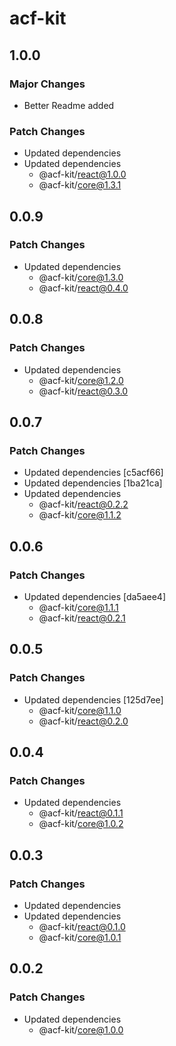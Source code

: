 # acf-kit

## 1.0.0

### Major Changes

- Better Readme added

### Patch Changes

- Updated dependencies
- Updated dependencies
  - @acf-kit/react@1.0.0
  - @acf-kit/core@1.3.1

## 0.0.9

### Patch Changes

- Updated dependencies
  - @acf-kit/core@1.3.0
  - @acf-kit/react@0.4.0

## 0.0.8

### Patch Changes

- Updated dependencies
  - @acf-kit/core@1.2.0
  - @acf-kit/react@0.3.0

## 0.0.7

### Patch Changes

- Updated dependencies [c5acf66]
- Updated dependencies [1ba21ca]
- Updated dependencies
  - @acf-kit/react@0.2.2
  - @acf-kit/core@1.1.2

## 0.0.6

### Patch Changes

- Updated dependencies [da5aee4]
  - @acf-kit/core@1.1.1
  - @acf-kit/react@0.2.1

## 0.0.5

### Patch Changes

- Updated dependencies [125d7ee]
  - @acf-kit/core@1.1.0
  - @acf-kit/react@0.2.0

## 0.0.4

### Patch Changes

- Updated dependencies
  - @acf-kit/react@0.1.1
  - @acf-kit/core@1.0.2

## 0.0.3

### Patch Changes

- Updated dependencies
- Updated dependencies
  - @acf-kit/react@0.1.0
  - @acf-kit/core@1.0.1

## 0.0.2

### Patch Changes

- Updated dependencies
  - @acf-kit/core@1.0.0
